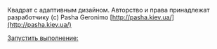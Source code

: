 ﻿Квадрат с адаптивным дизайном.
Авторство и права принадлежат разработчику (c) Pasha Geronimo
[http://pasha.kiev.ua/](http://pasha.kiev.ua/)


[Запустить выполнение:](https://rawgit.com/PashaGeronimo/homework_slider-lenta/master/index.html)